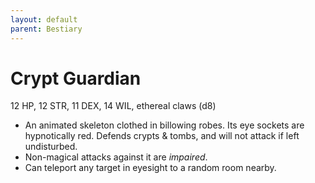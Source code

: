 ```yaml
---
layout: default
parent: Bestiary
---
```


# Crypt Guardian

12 HP, 12 STR, 11 DEX, 14 WIL, ethereal claws (d8)

- An animated skeleton clothed in billowing robes. Its eye sockets are hypnotically red. Defends crypts & tombs, and will not attack if left undisturbed.
- Non-magical attacks against it are _impaired_.
- Can teleport any target in eyesight to a random room nearby.
